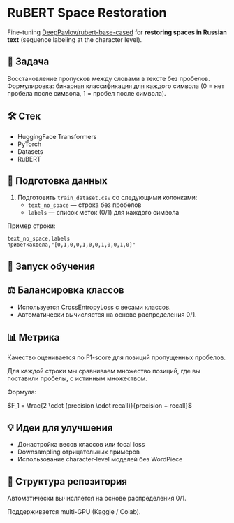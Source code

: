 # RuBERT Space Restoration

Fine-tuning [DeepPavlov/rubert-base-cased](https://huggingface.co/DeepPavlov/rubert-base-cased) 
for **restoring spaces in Russian text** (sequence labeling at the character level).

## 📌 Задача
Восстановление пропусков между словами в тексте без пробелов.  
Формулировка: бинарная классификация для каждого символа (0 = нет пробела после символа, 1 = пробел после символа).

## 🛠️ Стек
- HuggingFace Transformers
- PyTorch
- Datasets
- RuBERT 

## 🔧 Подготовка данных
1. Подготовить `train_dataset.csv` со следующими колонками:
   - `text_no_space` — строка без пробелов  
   - `labels` — список меток (0/1) для каждого символа  

Пример строки:
```csv
text_no_space,labels
приветкакдела,"[0,1,0,0,1,0,0,1,0,0,1,0]"
```

## 🚀 Запуск обучения

## ⚖️ Балансировка классов

- Используется CrossEntropyLoss с весами классов.
- Автоматически вычисляется на основе распределения 0/1.

## 📊 Метрика

Качество оценивается по F1-score для позиций пропущенных пробелов.

Для каждой строки мы сравниваем множество позиций, где вы поставили пробелы, с истинным множеством.

Формула:

$F_1 = \frac{2 \cdot (precision \cdot recall)}{precision + recall}$

## 💡 Идеи для улучшения

- Донастройка весов классов или focal loss
- Downsampling отрицательных примеров 
- Использование character-level моделей без WordPiece

## 📂 Структура репозитория

Автоматически вычисляется на основе распределения 0/1.

Поддерживается multi-GPU (Kaggle / Colab).
